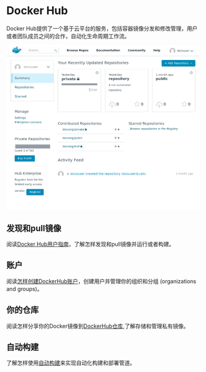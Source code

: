 # Docker Hub

Docker Hub提供了一个基于云平台的服务，包括容器镜像分发和修改管理，用户或者团队成员之间的合作，自动化生命周期工作流。

![hub.png](../Images/hub.png)

## 发现和pull镜像

阅读[Docker Hub用户指南](userguide.md)，了解怎样发现和pull镜像并运行或者构建。

## 账户

阅读[怎样创建DockerHub账户](accounts.md)，创建用户并管理你的组织和分组 (organizations and groups)。

## 你的仓库

阅读怎样分享你的Docker镜像到[DockerHub仓库](repos.md),了解存储和管理私有镜像。

## 自动构建

了解怎样使用[自动构建](builds.md)来实现自动化构建和部署管道。